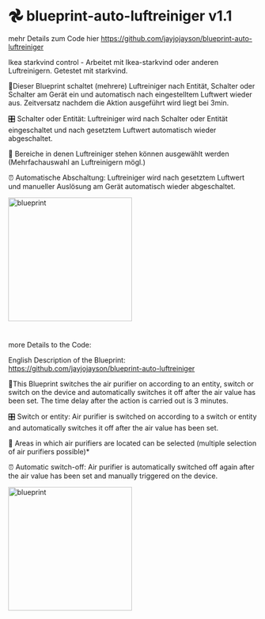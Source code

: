# 𖣘 blueprint-auto-luftreiniger v1.1

mehr Details zum Code hier
https://github.com/jayjojayson/blueprint-auto-luftreiniger

Ikea starkvind control - Arbeitet mit Ikea-starkvind oder anderen Luftreinigern. Getestet mit starkvind.

📘Dieser Blueprint schaltet (mehrere) Luftreiniger nach Entität, Schalter oder Schalter am Gerät ein und automatisch nach eingestelltem Luftwert wieder aus. Zeitversatz nachdem die Aktion ausgeführt wird liegt bei 3min.

🎛️ Schalter oder Entität: Luftreiniger wird nach Schalter oder Entität eingeschaltet und nach gesetztem Luftwert automatisch wieder abgeschaltet. 

📅 Bereiche in denen Luftreiniger stehen können ausgewählt werden (Mehrfachauswahl an Luftreinigern mögl.)

⏰ Automatische Abschaltung: Luftreiniger wird nach gesetztem Luftwert und manueller Auslösung am Gerät automatisch wieder abgeschaltet.

<a href="https://my.home-assistant.io/redirect/blueprint_import/?blueprint_url=https%3A%2F%2Fraw.githubusercontent.com%2Fjayjojayson%2Fblueprint-auto-luftreiniger%2Fmain%2FLuftreiniger-ausschalten-bei-bestimmten-Luftwert.yaml"><img width="250" alt="blueprint" src="https://github.com/user-attachments/assets/fa01530a-1d52-4b2b-b637-1269bd0cd747"></a>

#
more Details to the Code:

English Description of the Blueprint: https://github.com/jayjojayson/blueprint-auto-luftreiniger

:blue_book:This Blueprint switches the air purifier on according to an entity, switch or switch on the device and automatically switches it off after the air value has been set. The time delay after the action is carried out is 3 minutes.

:control_knobs: Switch or entity: Air purifier is switched on according to a switch or entity and automatically switches it off after the air value has been set.

:date: Areas in which air purifiers are located can be selected (multiple selection of air purifiers possible)*

:alarm_clock: Automatic switch-off: Air purifier is automatically switched off again after the air value has been set and manually triggered on the device.

<a href="https://my.home-assistant.io/redirect/blueprint_import/?blueprint_url=https%3A%2F%2Fraw.githubusercontent.com%2Fjayjojayson%2Fblueprint-auto-luftreiniger%2Fmain%2FLuftreiniger-ausschalten-bei-bestimmten-Luftwert.yaml"><img width="250" alt="blueprint" src="https://github.com/user-attachments/assets/fa01530a-1d52-4b2b-b637-1269bd0cd747"></a>
